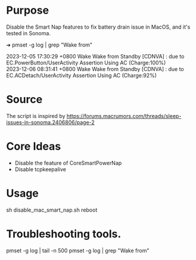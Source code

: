 # Purpose
Disable the Smart Nap features to fix battery drain issue in MacOS, and it's tested in Sonoma.

➜ pmset -g log | grep "Wake from"

2023-12-05 17:30:29 +0800 Wake                  Wake from Standby [CDNVA] : due to EC.PowerButton/UserActivity Assertion Using AC (Charge:100%)           
2023-12-06 08:31:41 +0800 Wake                  Wake from Standby [CDNVA] : due to EC.ACDetach/UserActivity Assertion Using AC (Charge:92%) 

# Source 
The script is inspired by https://forums.macrumors.com/threads/sleep-issues-in-sonoma.2406806/page-2

# Core Ideas
- Disable the feature of CoreSmartPowerNap
- Disable tcpkeepalive

# Usage
sh disable_mac_smart_nap.sh
reboot

# Troubleshooting tools.
pmset -g log | tail -n 500
pmset -g log | grep "Wake from"
